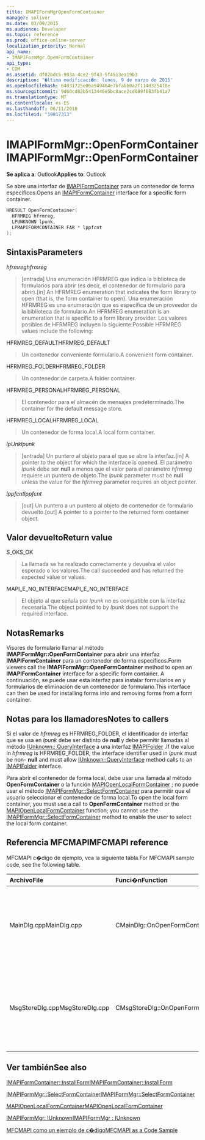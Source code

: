 ```yaml
---
title: IMAPIFormMgrOpenFormContainer
manager: soliver
ms.date: 03/09/2015
ms.audience: Developer
ms.topic: reference
ms.prod: office-online-server
localization_priority: Normal
api_name:
- IMAPIFormMgr.OpenFormContainer
api_type:
- COM
ms.assetid: df02bdc5-903a-4ce2-9f43-5f4513ea19b3
description: '�ltima modificaci�n: lunes, 9 de marzo de 2015'
ms.openlocfilehash: 64031725e06a949464e7bfabb0a2f114d325470e
ms.sourcegitcommit: 9d60cd82b5413446e5bc8ace2cd689f683fb41a7
ms.translationtype: MT
ms.contentlocale: es-ES
ms.lasthandoff: 06/11/2018
ms.locfileid: "19817313"
---
```

# <a name="imapiformmgropenformcontainer"></a><span data-ttu-id="4d477-103">IMAPIFormMgr::OpenFormContainer</span><span class="sxs-lookup"><span data-stu-id="4d477-103">IMAPIFormMgr::OpenFormContainer</span></span>

  
  
<span data-ttu-id="4d477-104">**Se aplica a**: Outlook</span><span class="sxs-lookup"><span data-stu-id="4d477-104">**Applies to**: Outlook</span></span> 
  
<span data-ttu-id="4d477-105">Se abre una interfaz de [IMAPIFormContainer](imapiformcontaineriunknown.md) para un contenedor de forma específicos.</span><span class="sxs-lookup"><span data-stu-id="4d477-105">Opens an [IMAPIFormContainer](imapiformcontaineriunknown.md) interface for a specific form container.</span></span> 
  
```cpp
HRESULT OpenFormContainer(
  HFRMREG hfrmreg,
  LPUNKNOWN lpunk,
  LPMAPIFORMCONTAINER FAR * lppfcnt
);
```

## <a name="parameters"></a><span data-ttu-id="4d477-106">Sintaxis</span><span class="sxs-lookup"><span data-stu-id="4d477-106">Parameters</span></span>

 <span data-ttu-id="4d477-107">_hfrmreg_</span><span class="sxs-lookup"><span data-stu-id="4d477-107">_hfrmreg_</span></span>
  
> <span data-ttu-id="4d477-108">[entrada] Una enumeración HFRMREG que indica la biblioteca de formularios para abrir (es decir, el contenedor de formulario para abrir).</span><span class="sxs-lookup"><span data-stu-id="4d477-108">[in] An HFRMREG enumeration that indicates the form library to open (that is, the form container to open).</span></span> <span data-ttu-id="4d477-109">Una enumeración HFRMREG es una enumeración que es específica de un proveedor de la biblioteca de formulario.</span><span class="sxs-lookup"><span data-stu-id="4d477-109">An HFRMREG enumeration is an enumeration that is specific to a form library provider.</span></span> <span data-ttu-id="4d477-110">Los valores posibles de HFRMREG incluyen lo siguiente:</span><span class="sxs-lookup"><span data-stu-id="4d477-110">Possible HFRMREG values include the following:</span></span>
    
<span data-ttu-id="4d477-111">HFRMREG_DEFAULT</span><span class="sxs-lookup"><span data-stu-id="4d477-111">HFRMREG_DEFAULT</span></span> 
  
> <span data-ttu-id="4d477-112">Un contenedor conveniente formulario.</span><span class="sxs-lookup"><span data-stu-id="4d477-112">A convenient form container.</span></span>
    
<span data-ttu-id="4d477-113">HFRMREG_FOLDER</span><span class="sxs-lookup"><span data-stu-id="4d477-113">HFRMREG_FOLDER</span></span> 
  
> <span data-ttu-id="4d477-114">Un contenedor de carpeta.</span><span class="sxs-lookup"><span data-stu-id="4d477-114">A folder container.</span></span> 
    
<span data-ttu-id="4d477-115">HFRMREG_PERSONAL</span><span class="sxs-lookup"><span data-stu-id="4d477-115">HFRMREG_PERSONAL</span></span> 
  
> <span data-ttu-id="4d477-116">El contenedor para el almacén de mensajes predeterminado.</span><span class="sxs-lookup"><span data-stu-id="4d477-116">The container for the default message store.</span></span> 
    
<span data-ttu-id="4d477-117">HFRMREG_LOCAL</span><span class="sxs-lookup"><span data-stu-id="4d477-117">HFRMREG_LOCAL</span></span> 
  
> <span data-ttu-id="4d477-118">Un contenedor de forma local.</span><span class="sxs-lookup"><span data-stu-id="4d477-118">A local form container.</span></span> 
    
 <span data-ttu-id="4d477-119">_lpUnk_</span><span class="sxs-lookup"><span data-stu-id="4d477-119">_lpunk_</span></span>
  
> <span data-ttu-id="4d477-120">[entrada] Un puntero al objeto para el que se abre la interfaz.</span><span class="sxs-lookup"><span data-stu-id="4d477-120">[in] A pointer to the object for which the interface is opened.</span></span> <span data-ttu-id="4d477-121">El parámetro _lpunk_ debe ser **null** a menos que el valor para el parámetro _hfrmreg_ requiere un puntero de objeto.</span><span class="sxs-lookup"><span data-stu-id="4d477-121">The  _lpunk_ parameter must be **null** unless the value for the  _hfrmreg_ parameter requires an object pointer.</span></span> 
    
 <span data-ttu-id="4d477-122">_lppfcnt_</span><span class="sxs-lookup"><span data-stu-id="4d477-122">_lppfcnt_</span></span>
  
> <span data-ttu-id="4d477-123">[out] Un puntero a un puntero al objeto de contenedor de formulario devuelto.</span><span class="sxs-lookup"><span data-stu-id="4d477-123">[out] A pointer to a pointer to the returned form container object.</span></span>
    
## <a name="return-value"></a><span data-ttu-id="4d477-124">Valor devuelto</span><span class="sxs-lookup"><span data-stu-id="4d477-124">Return value</span></span>

<span data-ttu-id="4d477-125">S_OK</span><span class="sxs-lookup"><span data-stu-id="4d477-125">S_OK</span></span> 
  
> <span data-ttu-id="4d477-126">La llamada se ha realizado correctamente y devuelva el valor esperado o los valores.</span><span class="sxs-lookup"><span data-stu-id="4d477-126">The call succeeded and has returned the expected value or values.</span></span>
    
<span data-ttu-id="4d477-127">MAPI_E_NO_INTERFACE</span><span class="sxs-lookup"><span data-stu-id="4d477-127">MAPI_E_NO_INTERFACE</span></span> 
  
> <span data-ttu-id="4d477-128">El objeto al que señala por _lpunk_ no es compatible con la interfaz necesaria.</span><span class="sxs-lookup"><span data-stu-id="4d477-128">The object pointed to by  _lpunk_ does not support the required interface.</span></span> 
    
## <a name="remarks"></a><span data-ttu-id="4d477-129">Notas</span><span class="sxs-lookup"><span data-stu-id="4d477-129">Remarks</span></span>

<span data-ttu-id="4d477-130">Visores de formulario llamar al método **IMAPIFormMgr::OpenFormContainer** para abrir una interfaz **IMAPIFormContainer** para un contenedor de forma específicos.</span><span class="sxs-lookup"><span data-stu-id="4d477-130">Form viewers call the **IMAPIFormMgr::OpenFormContainer** method to open an **IMAPIFormContainer** interface for a specific form container.</span></span> <span data-ttu-id="4d477-131">A continuación, se puede usar esta interfaz para instalar formularios en y formularios de eliminación de un contenedor de formulario.</span><span class="sxs-lookup"><span data-stu-id="4d477-131">This interface can then be used for installing forms into and removing forms from a form container.</span></span> 
  
## <a name="notes-to-callers"></a><span data-ttu-id="4d477-132">Notas para los llamadores</span><span class="sxs-lookup"><span data-stu-id="4d477-132">Notes to callers</span></span>

<span data-ttu-id="4d477-133">Si el valor de _hfrmreg_ es HFRMREG_FOLDER, el identificador de interfaz que se usa en _lpunk_ debe ser distinto de **null** y debe permitir llamadas al método [IUnknown:: QueryInterface](http://msdn.microsoft.com/es-es/library/ms682521%28v=VS.85%29.aspx) a una interfaz [IMAPIFolder](imapifolderimapicontainer.md) .</span><span class="sxs-lookup"><span data-stu-id="4d477-133">If the value in  _hfrmreg_ is HFRMREG_FOLDER, the interface identifier used in  _lpunk_ must be non- **null** and must allow [IUnknown::QueryInterface](http://msdn.microsoft.com/es-es/library/ms682521%28v=VS.85%29.aspx) method calls to an [IMAPIFolder](imapifolderimapicontainer.md) interface.</span></span> 
  
<span data-ttu-id="4d477-134">Para abrir el contenedor de forma local, debe usar una llamada al método **OpenFormContainer** o la función [MAPIOpenLocalFormContainer](mapiopenlocalformcontainer.md) ; no puede usar el método [IMAPIFormMgr::SelectFormContainer](imapiformmgr-selectformcontainer.md) para permitir que el usuario seleccionar el contenedor de forma local.</span><span class="sxs-lookup"><span data-stu-id="4d477-134">To open the local form container, you must use a call to **OpenFormContainer** method or the [MAPIOpenLocalFormContainer](mapiopenlocalformcontainer.md) function; you cannot use the [IMAPIFormMgr::SelectFormContainer](imapiformmgr-selectformcontainer.md) method to enable the user to select the local form container.</span></span> 
  
## <a name="mfcmapi-reference"></a><span data-ttu-id="4d477-135">Referencia MFCMAPI</span><span class="sxs-lookup"><span data-stu-id="4d477-135">MFCMAPI reference</span></span>

<span data-ttu-id="4d477-136">MFCMAPI c�digo de ejemplo, vea la siguiente tabla.</span><span class="sxs-lookup"><span data-stu-id="4d477-136">For MFCMAPI sample code, see the following table.</span></span>
  
|<span data-ttu-id="4d477-137">**Archivo**</span><span class="sxs-lookup"><span data-stu-id="4d477-137">**File**</span></span>|<span data-ttu-id="4d477-138">**Funci�n**</span><span class="sxs-lookup"><span data-stu-id="4d477-138">**Function**</span></span>|<span data-ttu-id="4d477-139">**Comentario**</span><span class="sxs-lookup"><span data-stu-id="4d477-139">**Comment**</span></span>|
|:-----|:-----|:-----|
|<span data-ttu-id="4d477-140">MainDlg.cpp</span><span class="sxs-lookup"><span data-stu-id="4d477-140">MainDlg.cpp</span></span>  <br/> |<span data-ttu-id="4d477-141">CMainDlg::OnOpenFormContainer</span><span class="sxs-lookup"><span data-stu-id="4d477-141">CMainDlg::OnOpenFormContainer</span></span>  <br/> |<span data-ttu-id="4d477-142">MFCMAPI usa el método **IMAPIFormMgr::OpenFormContainer** para recuperar un contenedor de formulario por lo que se puede representar el contenido del contenedor.</span><span class="sxs-lookup"><span data-stu-id="4d477-142">MFCMAPI uses the **IMAPIFormMgr::OpenFormContainer** method to retrieve a form container so the container's contents can be rendered.</span></span>  <br/> |
|<span data-ttu-id="4d477-143">MsgStoreDlg.cpp</span><span class="sxs-lookup"><span data-stu-id="4d477-143">MsgStoreDlg.cpp</span></span>  <br/> |<span data-ttu-id="4d477-144">CMsgStoreDlg::OnOpenFormContainer</span><span class="sxs-lookup"><span data-stu-id="4d477-144">CMsgStoreDlg::OnOpenFormContainer</span></span>  <br/> |<span data-ttu-id="4d477-145">MFCMAPI usa el método **IMAPIFormMgr::OpenFormContainer** para recuperar un contenedor de formulario para una carpeta, por lo que se puede representar el contenido del contenedor.</span><span class="sxs-lookup"><span data-stu-id="4d477-145">MFCMAPI uses the **IMAPIFormMgr::OpenFormContainer** method to retrieve a form container for a folder so the container's contents can be rendered.</span></span>  <br/> |
   
## <a name="see-also"></a><span data-ttu-id="4d477-146">Ver también</span><span class="sxs-lookup"><span data-stu-id="4d477-146">See also</span></span>



[<span data-ttu-id="4d477-147">IMAPIFormContainer::InstallForm</span><span class="sxs-lookup"><span data-stu-id="4d477-147">IMAPIFormContainer::InstallForm</span></span>](imapiformcontainer-installform.md)
  
[<span data-ttu-id="4d477-148">IMAPIFormMgr::SelectFormContainer</span><span class="sxs-lookup"><span data-stu-id="4d477-148">IMAPIFormMgr::SelectFormContainer</span></span>](imapiformmgr-selectformcontainer.md)
  
[<span data-ttu-id="4d477-149">MAPIOpenLocalFormContainer</span><span class="sxs-lookup"><span data-stu-id="4d477-149">MAPIOpenLocalFormContainer</span></span>](mapiopenlocalformcontainer.md)
  
[<span data-ttu-id="4d477-150">IMAPIFormMgr: IUnknown</span><span class="sxs-lookup"><span data-stu-id="4d477-150">IMAPIFormMgr : IUnknown</span></span>](imapiformmgriunknown.md)


[<span data-ttu-id="4d477-151">MFCMAPI como un ejemplo de c�digo</span><span class="sxs-lookup"><span data-stu-id="4d477-151">MFCMAPI as a Code Sample</span></span>](mfcmapi-as-a-code-sample.md)

